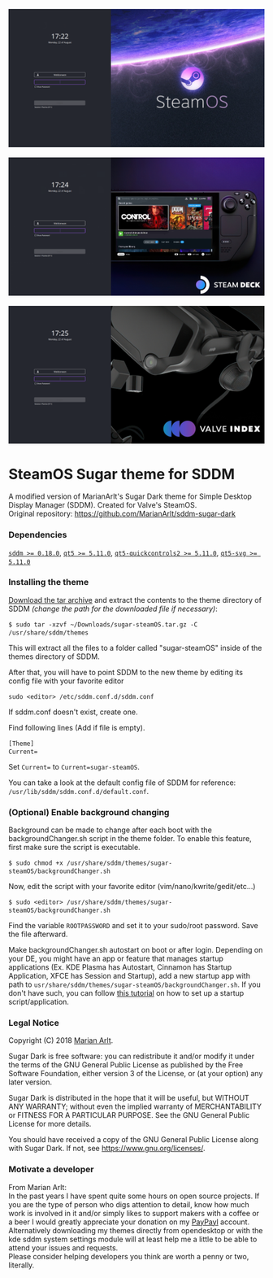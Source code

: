 ![Screenshot of the interface of the SteamOS Sugar theme for SDDM](Previews/Preview_default.png "The default interface of the SteamOS Sugar theme for SDDM")
<br>
<br>
![Screenshot of the interface of the SteamOS Sugar theme for SDDM](Previews/Preview_SteamDeck.png "The interface of the SteamOS Sugar theme showing Steam Deck for SDDM")
<br>
<br>
![Screenshot of the interface of the SteamOS Sugar theme for SDDM](Previews/Preview_ValveIndex.png "The interface of the SteamOS Sugar theme showing Valve Index for SDDM")

# SteamOS Sugar theme for SDDM
A modified version of MarianArlt's Sugar Dark theme for Simple Desktop Display Manager (SDDM). Created for Valve's SteamOS. \
Original repository: https://github.com/MarianArlt/sddm-sugar-dark

### Dependencies

[`sddm >= 0.18.0`](https://github.com/sddm/sddm), [`qt5 >= 5.11.0`](http://doc.qt.io/qt-5/index.html), [`qt5-quickcontrols2 >= 5.11.0`](http://doc.qt.io/qt-5/qtquickcontrols2-index.html), [`qt5-svg >= 5.11.0`](https://doc.qt.io/qt-5/qtsvg-index.html)

### Installing the theme

[Download the tar archive](https://github.com/JiayuanWen/sddm-sugar-steamOS/releases) and extract the contents to the theme directory of SDDM *(change the path for the downloaded file if necessary)*:
```
$ sudo tar -xzvf ~/Downloads/sugar-steamOS.tar.gz -C /usr/share/sddm/themes
```
This will extract all the files to a folder called "sugar-steamOS" inside of the themes directory of SDDM.  

After that, you will have to point SDDM to the new theme by editing its config file with your favorite editor
```
sudo <editor> /etc/sddm.conf.d/sddm.conf
```
If sddm.conf doesn't exist, create one.

Find following lines (Add if file is empty).
```
[Theme]
Current=
```
Set `Current=` to `Current=sugar-steamOS`.

You can take a look at the default config file of SDDM for reference: `/usr/lib/sddm/sddm.conf.d/default.conf`.  

### (Optional) Enable background changing

Background can be made to change after each boot with the backgroundChanger.sh script in the theme folder. To enable this feature, first make sure the script is executable.
```
$ sudo chmod +x /usr/share/sddm/themes/sugar-steamOS/backgroundChanger.sh
```
Now, edit the script with your favorite editor (vim/nano/kwrite/gedit/etc...)
```
$ sudo <editor> /usr/share/sddm/themes/sugar-steamOS/backgroundChanger.sh
```
Find the variable `ROOTPASSWORD` and set it to your sudo/root password. Save the file afterward.

Make backgroundChanger.sh autostart on boot or after login. Depending on your DE, you might have an app or feature that manages startup applications (Ex. KDE Plasma has Autostart, Cinnamon has Startup Application, XFCE has Session and Startup), add a new startup app with path to `usr/share/sddm/themes/sugar-steamOS/backgroundChanger.sh`. If you don't have such, you can follow [this tutorial](https://www.baeldung.com/linux/run-script-on-startup) on how to set up a startup script/application.

### Legal Notice

Copyright (C) 2018 [Marian Arlt](https://github.com/MarianArlt).  

Sugar Dark is free software: you can redistribute it and/or modify it under the terms of the GNU General Public License as published by the Free Software Foundation, either version 3 of the License, or (at your option) any later version.  

Sugar Dark is distributed in the hope that it will be useful, but WITHOUT ANY WARRANTY; without even the implied warranty of MERCHANTABILITY or FITNESS FOR A PARTICULAR PURPOSE. See the GNU General Public License for more details.  

You should have received a copy of the GNU General Public License along with Sugar Dark. If not, see <https://www.gnu.org/licenses/>.

### Motivate a developer

From Marian Arlt: \
In the past years I have spent quite some hours on open source projects. If you are the type of person who digs attention to detail, know how much work is involved in it and/or simply likes to support makers with a coffee or a beer I would greatly appreciate your donation on my [PayPayl](https://www.paypal.me/marianarlt) account.  
Alternatively downloading my themes directly from opendesktop or with the kde sddm system settings module will at least help me a little to be able to attend your issues and requests.  
Please consider helping developers you think are worth a penny or two, literally.

